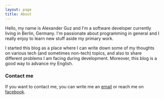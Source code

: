 ```yaml
---
layout: page
title: About
---
```


Hello, my name is Alexander Guz and I'm a software developer currently living in Berlin, Germany. I'm passionate about programming in general and I really enjoy to learn new stuff aside my primary work.

I started this blog as a place where I can write down some of my thoughts on various tech (and sometimes non-tech) topics, and also to share different problems I am facing during development. Moreover, this blog is a good way to advance my English.

### Contact me

If you want to contact me, you can write me an [email](mailto:kalimatas@gmail.com) or reach me on [facebook](https://www.facebook.com/kalimatas).
